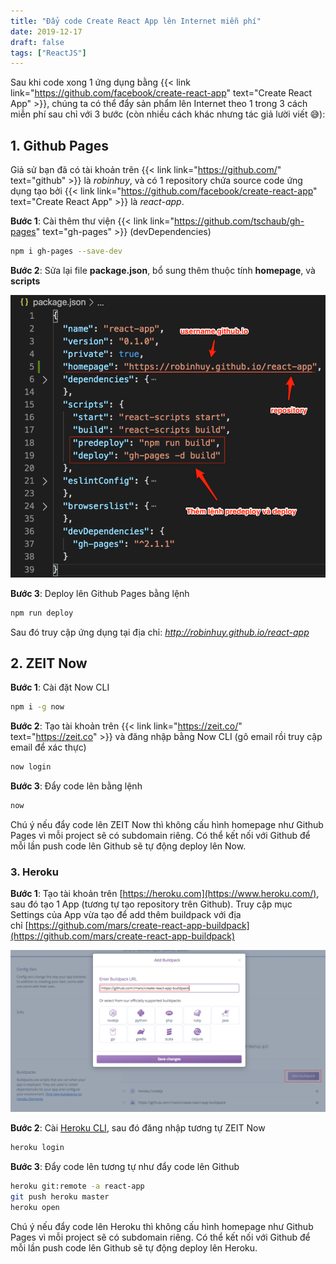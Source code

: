 ```yaml
---
title: "Đẩy code Create React App lên Internet miễn phí"
date: 2019-12-17
draft: false
tags: ["ReactJS"]
---
```


Sau khi code xong 1 ứng dụng bằng {{< link link="https://github.com/facebook/create-react-app" text="Create React App" >}}, chúng ta có thể đẩy sản phẩm lên Internet theo 1 trong 3 cách miễn phí sau chỉ với 3 bước (còn nhiều cách khác nhưng tác giả lười viết 😅):

## 1. Github Pages

Giả sử bạn đã có tài khoản trên {{< link link="https://github.com/" text="github" >}} là _robinhuy_, và có 1 repository chứa source code ứng dụng tạo bởi {{< link link="https://github.com/facebook/create-react-app" text="Create React App" >}} là _react-app_.

**Bước 1**: Cài thêm thư viện {{< link link="https://github.com/tschaub/gh-pages" text="gh-pages" >}} (devDependencies)

```bash
npm i gh-pages --save-dev
```

**Bước 2**: Sửa lại file **package.json**, bổ sung thêm thuộc tính **homepage**, và **scripts**

![Đẩy code React lên Github](/images/config-package.json-to-deploy-github.png)

**Bước 3**: Deploy lên Github Pages bằng lệnh

```bash
npm run deploy
```

Sau đó truy cập ứng dụng tại địa chỉ: _http://robinhuy.github.io/react-app_

## 2. ZEIT Now

**Bước 1**: Cài đặt Now CLI

```bash
npm i -g now
```

**Bước 2**: Tạo tài khoản trên {{< link link="https://zeit.co/" text="https://zeit.co" >}} và đăng nhập bằng Now CLI (gõ email rồi truy cập email để xác thực)

```bash
now login
```

**Bước 3**: Đẩy code lên bằng lệnh

```bash
now
```

Chú ý nếu đẩy code lên ZEIT Now thì không cấu hình homepage như Github Pages vì mỗi project sẽ có subdomain riêng. Có thể kết nối với Github để mỗi lần push code lên Github sẽ tự động deploy lên Now.

### 3. Heroku

**Bước 1**: Tạo tài khoản trên [https://heroku.com](https://www.heroku.com/), sau đó tạo 1 App (tương tự tạo repository trên Github). Truy cập mục Settings của App vừa tạo để add thêm buildpack với địa chỉ [https://github.com/mars/create-react-app-buildpack](https://github.com/mars/create-react-app-buildpack)

![Deploy react app lên heroku](/images/heroku-react-app-buildpack.png)

**Bước 2**: Cài [Heroku CLI](https://devcenter.heroku.com/articles/heroku-cli#download-and-install), sau đó đăng nhập tương tự ZEIT Now

```bash
heroku login
```

**Bước 3**: Đẩy code lên tương tự như đẩy code lên Github

```bash
heroku git:remote -a react-app
git push heroku master
heroku open
```

Chú ý nếu đẩy code lên Heroku thì không cấu hình homepage như Github Pages vì mỗi project sẽ có subdomain riêng. Có thể kết nối với Github để mỗi lần push code lên Github sẽ tự động deploy lên Heroku.
